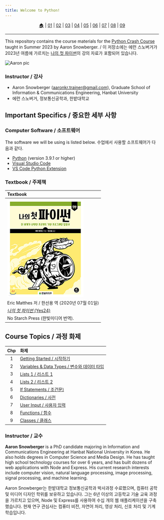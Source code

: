 ```yaml
---
title: Welcome to Python!
---
```


<p id="menu" align="center">
  <a href="https://ut-aaronkr.github.io/python-crash-course" title="Home">🏠</a> |
  <a href="/lessons/01.html" title="Getting Started / 시작하기">01</a> |
  <a href="/lessons/02.html" title="Variables & Data Types / 변수와 데이터 타입">02</a> |
  <a href="/lessons/03.html" title="Lists 1 / 리스트 1">03</a> |
  <a href="/lessons/04.html" title="Lists 2 / 리스트 2">04</a> |
  <a href="/lessons/05.html" title="If Statements / 조건문">05</a> |
  <a href="/lessons/06.html" title="Dictionaries / 사전">06</a> |
  <a href="/lessons/07.html" title="User Input / 사용자 입력">07</a> |
  <a href="/lessons/08.html" title="Functions / 함수">08</a> |
  <a href="/lessons/09.html" title="Classes / 클래스">09</a>
</p>

---

This repository contains the course materials for the [Python Crash Course](https://ut-aaronkr.github.io/python-crash-course/) taught in Summer 2023 by Aaron Snowberger. / 이 저장소에는 에런 스노버거가 2023년 여름에 가르치는 [나의 첫 파이썬](https://ut-aaronkr.github.io/python-crash-course/)의 강의 자료가 포함되어 있습니다.

![Aaron pic](https://avatars.githubusercontent.com/u/6644259?s=200&v=4)

### Instructor / 강사

- Aaron Snowberger ([aaronkr.trainer@gmail.com](aaronkr.trainer@gmail.com)), Graduate School of Information & Communications Engineering, Hanbat University
- 에런 스노버거, 정보통신공학과, 한밭대학교

## Important Specifics / 중요한 세부 사항

### Computer Software / 소프트웨어

The software we will be using is listed below. 수업에서 사용할 소프트웨어가 다음과 같다.

- [Python](https://www.python.org/downloads/) (version 3.9.1 or higher)
- [Visual Studio Code](https://code.visualstudio.com/download)
- [VS Code Python Extension](https://marketplace.visualstudio.com/items?itemName=ms-python.python)

### Textbook / 주제책

| Textbook                                                                 |
| :----------------------------------------------------------------------- |
| ![book-main](img/python-book-sm.jpg)                                     |
| Eric Matthes 저 / 한선용 역 (2020년 07월 01일)                           |
| [_나의 첫 파이썬_ (Yes24)](https://www.yes24.com/Product/Goods/90900588) |
| No Starch Press (한빛미디어 번역).                                       |

## Course Topics / 과정 화제

| Chp | 화제                                                            |
| :-: | :-------------------------------------------------------------- |
|  1  | [Getting Started / 시작하기](/lessons/01.html)                  |
|  2  | [Variables & Data Types / 변수와 데이터 타입](/lessons/02.html) |
|  3  | [Lists 1 / 리스트 1](/lessons/03.html)                          |
|  4  | [Lists 2 / 리스트 2](/lessons/04.html)                          |
|  5  | [If Statements / 조건문)](/lessons/05.html)                     |
|  6  | [Dictionaries / 사전](/lessons/06.html)                         |
|  7  | [User Input / 사용자 입력](/lessons/07.html)                    |
|  8  | [Functions / 함수](/lessons/08.html)                            |
|  9  | [Classes / 클래스](/lessons/09.html)                            |

### Instructor / 교수

**Aaron Snowberger** is a PhD candidate majoring in Information and Communications Engineering at Hanbat National University in Korea. He also holds degrees in Computer Science and Media Design. He has taught high school technology courses for over 6 years, and has built dozens of web applications with Node and Express. His current research interests include computer vision, natural language processing, image processing, signal processing, and machine learning.

Aaron Snowberger는 한밭대학교 정보통신공학과 박사과정 수료했으며, 컴퓨터 공학 및 미디어 디자인 학위를 보유하고 있습니다. 그는 6년 이상의 고등학교 기술 교육 과정을 가르치고 있으며, Node 및 Express를 사용하여 수십 개의 웹 애플리케이션을 구축했습니다. 현재 연구 관심사는 컴퓨터 비전, 자연어 처리, 영상 처리, 신호 처리 및 기계 학습입니다.
